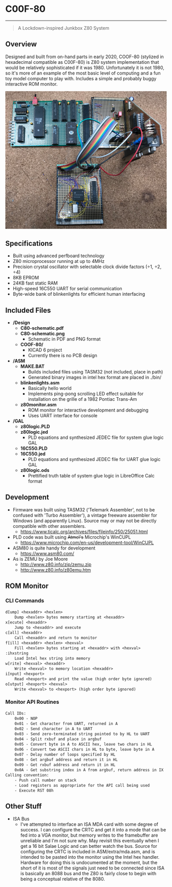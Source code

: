 # C00F-80

---
> A Lockdown-inspired Junkbox Z80 System

## Overview
Designed and built from on-hand parts in early 2020, COOF-80 (stylized in hexadecimal compatible as C00F-80) is Z80 system implementation that would be relatively sophisticated if it was 1980. Unfortunately it is not 1980, so it's more of an example of the most basic level of computing and a fun toy model computer to play with. Includes a simple and probably buggy interactive ROM monitor.

![A complete C00F-80 System](system.jpg)

## Specifications
* Built using advanced perfboard technology
* Z80 microprocessor running at up to 4MHz
* Precision crystal oscillator with selectable clock divide factors (÷1, ÷2, ÷4)
* 8KB EPROM
* 24KB fast static RAM
* High-speed 16C550 UART for serial communication
* Byte-wide bank of blinkenlights for efficient human interfacing

## Included Files
* **/Design**
    * **C80-schematic.pdf**
    * **C80-schematic.png**
        * Schematic in PDF and PNG format
    * **COOF-80/**
        * KICAD 6 project
        * Currently there is no PCB design
* **/ASM**
    * **MAKE.BAT**
        * Builds included files using TASM32 (not included, place in path)
        * Generated binary images in intel hex format are placed in ./bin/
    * **blinkenlights.asm**
        * Basically hello world
        * Implements ping-pong scrolling LED effect suitable for installation on the grille of a 1982 Pontiac Trans-Am
    * **z80monitor.asm**
        * ROM monitor for interactive development and debugging
        * Uses UART interface for console
* **/GAL**
    * **z80logic.PLD**
    * **z80logic.jed**
        * PLD equations and synthesized JEDEC file for system glue logic GAL
    * **16C550.PLD**
    * **16C550.jed**
        * PLD equations and synthesized JEDEC file for UART glue logic GAL
    * **z80logic.ods**
        * Prettified truth table of system glue logic in LibreOffice Calc format

## Development
* Firmware was built using TASM32 ('Telemark Assembler', not to be confused with 'Turbo Assembler'), a vintage freeware assembler for Windows (and apparently Linux). Source may or may not be directly compatible with other assemblers.
    * https://www.ticalc.org/archives/files/fileinfo/250/25051.html
* PLD code was built using ~~Atmel's~~ Microchip's WinCUPL
    * https://www.microchip.com/en-us/development-tool/WinCUPL
* ASM80 is quite handy for development
    * https://www.asm80.com/
* As is ZEMU by Joe Moore
    * http://www.z80.info/zip/zemu.zip
    * http://www.z80.info/z80emu.htm
## ROM Monitor
### CLI Commands
```
d[ump] <hexaddr> <hexlen>
	Dump <hexlen> bytes memory starting at <hexaddr>
x[ecute] <hexaddr>
	Jump to <hexaddr> and execute
c[all] <hexaddr>
	Call <hexaddr> and return to monitor
f[ill] <hexaddr> <hexlen> <hexval>
	Fill <hexlen> bytes starting at <hexaddr> with <hexval>
:ihxstring
	Load Intel hex string into memory
w[rite] <hexval> <hexaddr>
    Write <hexval> to memory location <hexaddr>
i[nput] <hexport>
	Read <hexport> and print the value (high order byte ignored)
o[utput] <hexport> <hexval>
	Write <hexval> to <hexport> (high order byte ignored)
```
### Monitor API Routines
```
Call IDs:
 	0x00 - NOP
 	0x01 - Get character from UART, returned in A
	0x02 - Send character in A to UART
	0x03 - Send zero-terminated string pointed to by HL to UART
	0x04 - Split rxbuf and place in argbuf
	0x05 - Convert byte in A to ASCII hex, leave two chars in HL
	0x06 - Convert two ASCII chars in HL to byte, leave byte in A
	0x07 - Delay number of loops specified by HL
	0x08 - Get argbuf address and return it in HL
	0x09 - Get rxbuf address and return it in HL
	0x0A - Get substring index in A from argbuf, return address in IX
Calling convention:
 	- Push call number on stack
	- Load registers as appropriate for the API call being used
	- Execute RST 08h
```

## Other Stuff
* ISA Bus
	* I've attempted to interface an ISA MDA card with some degree of success. I can configure the CRTC and get it into a mode that can be fed into a VGA monitor, but memory writes to the framebuffer are unreliable and I'm not sure why. May revisit this eventually when I get a 16 bit Salae Logic and can better watch the bus. Source for configuring the CRTC is included in ASM/extra/mda.asm, and is intended to be pasted into the monitor using the Intel hex handler. Hardware for doing this is undocumented at the moment, but the short of it is most of the signals just need to be connected since ISA is basically an 8088 bus and the Z80 is fairly close to begin with being a conceptual relative of the 8080.